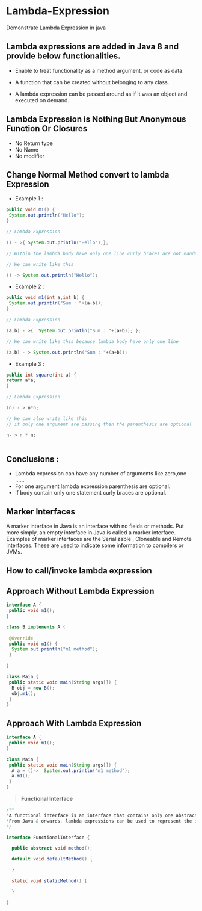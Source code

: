 # Lambda-Expression
Demonstrate  Lambda Expression in java  

## Lambda expressions are added in Java 8 and provide below functionalities.

* Enable to treat functionality as a method argument, or code as data.  

* A function that can be created without belonging to any class.  

* A lambda expression can be passed around as if it was an object and executed on demand.

## Lambda Expression is Nothing But Anonymous Function Or Closures
* No Return type
* No Name
* No modifier

## Change Normal Method convert to lambda Expression

* Example 1 :

```java
public void m1() {
 System.out.println("Hello");
}

// Lambda Expression

() - >{ System.out.println("Hello");};

// Within the lambda body have only one line curly braces are not mandatory

// We can write like this

() -> System.out.println("Hello");

```

* Example 2 :

```java
public void m1(int a,int b) {
 System.out.println("Sum : "+(a+b));
}

// Lambda Expression

(a,b) - >{  System.out.println("Sum : "+(a+b)); };

// We can write like this because lambda body have only one line

(a,b) - > System.out.println("Sum : "+(a+b)); 

```

* Example 3 :

```java
public int square(int a) {
return a*a;
}

// Lambda Expression

(n) - > n*n;

// We can also write like this 
// if only one argument are passing then the parenthesis are optional

n- > n * n;



```
## Conclusions :
* Lambda expression can have any number of arguments like zero,one ......
* For one argument lambda expression parenthesis are optional. 
* If body contain only one statement curly braces are optional.

## Marker Interfaces 
A marker interface in Java is an interface with no fields or methods. Put more simply, an empty interface in Java is called a marker interface. Examples of marker interfaces are the Serializable , Cloneable and Remote interfaces. These are used to indicate some information to compilers or JVMs.


## How to call/invoke lambda expression

## Approach Without Lambda Expression

```java
interface A {
 public void m1();
}

class B implements A {
 
 @Override
 public void m1() {
  System.out.println("m1 method");
 }

}

class Main {
 public static void main(String args[]) {
  B obj = new B();
  obj.m1(); 
 }
}

```

## Approach With Lambda Expression

```java
interface A {
 public void m1();
}

class Main {
 public static void main(String args[]) {
  A a = ()->  System.out.println("m1 method");
  a.m1(); 
 }
}

```


> **Functional Interface**
```java
/** 
*A functional interface is an interface that contains only one abstract method. They can have only one functionality to exhibit.
*From Java 8 onwards, lambda expressions can be used to represent the instance of a functional interface.
*/

interface FunctionalInterface {

  public abstract void method();

  default void defaultMethod() {

  }

  static void staticMethod() {

  }

}
```
